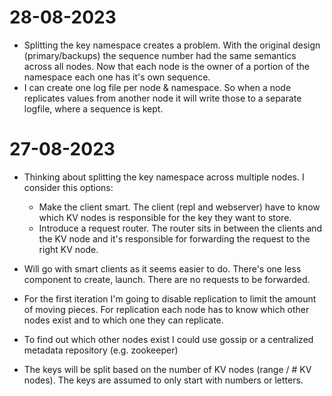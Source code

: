 # 28-08-2023

- Splitting the key namespace creates a problem. With the original design (primary/backups) the sequence number had the same semantics across all nodes. Now that each node is the owner of a portion of the namespace each one has it's own sequence.
- I can create one log file per node & namespace. So when a node replicates values from another node it will write those to a separate logfile, where a sequence is kept.

# 27-08-2023

- Thinking about splitting the key namespace across multiple nodes. I consider this options:

  - Make the client smart. The client (repl and webserver) have to know which KV nodes is responsible for the key they want to store.
  - Introduce a request router. The router sits in between the clients and the KV node and it's responsible for forwarding the request to the right KV node.

- Will go with smart clients as it seems easier to do. There's one less component to create, launch. There are no requests to be forwarded.
- For the first iteration I'm going to disable replication to limit the amount of moving pieces. For replication each node has to know which other nodes exist and to which one they can replicate.
- To find out which other nodes exist I could use gossip or a centralized metadata repository (e.g. zookeeper)
- The keys will be split based on the number of KV nodes (range / # KV nodes). The keys are assumed to only start with numbers or letters.
